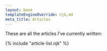 ```yaml
---
layout: base
templateEngineOverride: njk,md
meta_title: Articles
---
```


These are all the articles I've currently written:

{% include "article-list.njk" %}